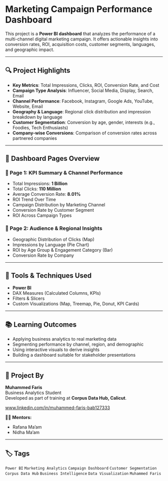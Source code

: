 #  Marketing Campaign Performance Dashboard

This project is a **Power BI dashboard** that analyzes the performance of a multi-channel digital marketing campaign. It offers actionable insights into conversion rates, ROI, acquisition costs, customer segments, languages, and geographic impact.

---

## 🔍 Project Highlights

-  **Key Metrics**: Total Impressions, Clicks, ROI, Conversion Rate, and Cost
- **Campaign Type Analysis**: Influencer, Social Media, Display, Search, Email
- **Channel Performance**: Facebook, Instagram, Google Ads, YouTube, Website, Email
- **Geography & Language**: Regional click distribution and impression breakdown by language
- **Customer Segmentation**: Conversion by age, gender, interests (e.g., Foodies, Tech Enthusiasts)
- **Company-wise Conversions**: Comparison of conversion rates across partnered companies

---

## 📌 Dashboard Pages Overview

### **📄 Page 1: KPI Summary & Channel Performance**
- Total Impressions: **1 Billion**
- Total Clicks: **110 Million**
- Average Conversion Rate: **8.01%**
- ROI Trend Over Time
- Campaign Distribution by Marketing Channel
- Conversion Rate by Customer Segment
- ROI Across Campaign Types

### **📄 Page 2: Audience & Regional Insights**
- Geographic Distribution of Clicks (Map)
- Impressions by Language (Pie Chart)
- ROI by Age Group & Engagement Category (Bar)
- Conversion Rate by Company

---

## 🧰 Tools & Techniques Used

- **Power BI**
- DAX Measures (Calculated Columns, KPIs)
- Filters & Slicers
- Custom Visualizations (Map, Treemap, Pie, Donut, KPI Cards)

---

## 📚 Learning Outcomes

- Applying business analytics to real marketing data
- Segmenting performance by channel, region, and demographic
- Using interactive visuals to derive insights
- Building a dashboard suitable for stakeholder presentations

---

## 🏫 Project By

**Muhammed Faris**  
Business Analytics Student  
Developed as part of training at **Corpus Data Hub, Calicut**.

www.linkedin.com/in/muhammed-faris-bab127333

👩‍🏫 **Mentors:**  
- Rafana Ma’am  
- Nidha Ma’am  

---




## 🏷️ Tags

`Power BI` `Marketing Analytics` `Campaign Dashboard` `Customer Segmentation` `Corpus Data Hub` `Business Intelligence` `Data Visualization` `Muhammed Faris`

